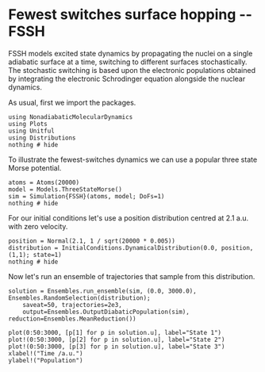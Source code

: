 # Fewest switches surface hopping -- FSSH

FSSH models excited state dynamics by propagating the nuclei
on a single adiabatic surface at a time, switching to different surfaces
stochastically.
The stochastic switching is based upon the electronic populations obtained
by integrating the electronic Schrodinger equation alongside the nuclear dynamics.

As usual, first we import the packages.
```@example fssh
using NonadiabaticMolecularDynamics
using Plots
using Unitful
using Distributions
nothing # hide
```

To illustrate the fewest-switches dynamics we can use a popular three state Morse potential.
```@example fssh
atoms = Atoms(20000)
model = Models.ThreeStateMorse()
sim = Simulation{FSSH}(atoms, model; DoFs=1)
nothing # hide
```

For our initial conditions let's use a position distribution centred at 2.1 a.u.
with zero velocity.
```@example fssh
position = Normal(2.1, 1 / sqrt(20000 * 0.005))
distribution = InitialConditions.DynamicalDistribution(0.0, position, (1,1); state=1)
nothing # hide
```

Now let's run an ensemble of trajectories that sample from this distribution.
```@example fssh
solution = Ensembles.run_ensemble(sim, (0.0, 3000.0), Ensembles.RandomSelection(distribution);
    saveat=50, trajectories=2e3,
    output=Ensembles.OutputDiabaticPopulation(sim), reduction=Ensembles.MeanReduction())

plot(0:50:3000, [p[1] for p in solution.u], label="State 1")
plot!(0:50:3000, [p[2] for p in solution.u], label="State 2")
plot!(0:50:3000, [p[3] for p in solution.u], label="State 3")
xlabel!("Time /a.u.")
ylabel!("Population")
```
